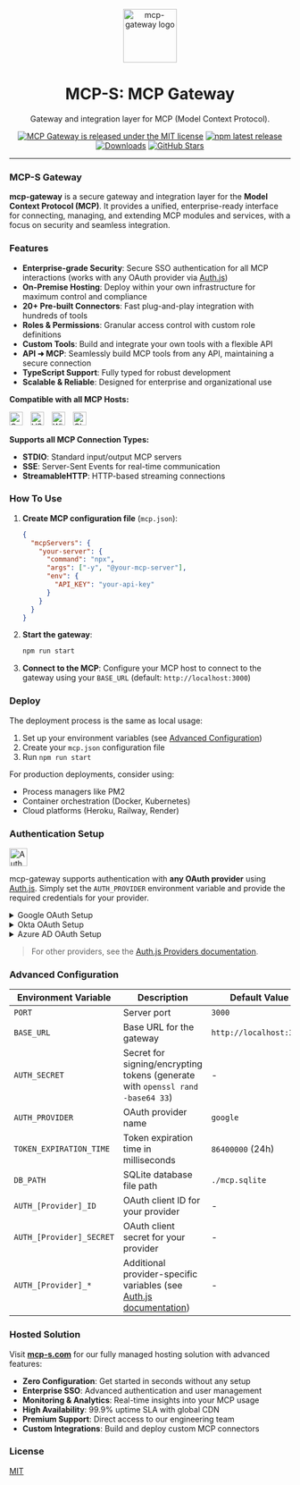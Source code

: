 <p align="center">
  <a href="https://www.mcp-s.com" target="_blank"><img height="96px" src="https://www.mcp-s.com/logo.png" alt="mcp-gateway logo" /></a>
  <h1 align="center">MCP-S: MCP Gateway</h1>
</p>
<p align="center">
  Gateway and integration layer for MCP (Model Context Protocol).
</p>
<p align="center">
  <a href="https://github.com/webrix-ai/mcp-gateway/blob/main/LICENSE"><img src="https://img.shields.io/github/license/webrix-ai/mcp-gateway?style=flat-square&color=green" alt="MCP Gateway is released under the MIT license" /></a>
  <a href="https://www.npmjs.com/package/@mcp-s/mcp"><img src="https://img.shields.io/npm/v/@mcp-s/mcp?style=flat-square&label=latest&color=purple" alt="npm latest release" /></a>
  <a href="https://www.npmtrends.com/@mcp-s/mcp"><img src="https://img.shields.io/npm/dm/@mcp-s/mcp?style=flat-square&color=cyan" alt="Downloads" /></a>
  <a href="https://github.com/webrix-ai/mcp-gateway/stargazers"><img src="https://img.shields.io/github/stars/webrix-ai/mcp-gateway?style=flat-square&color=orange" alt="GitHub Stars" /></a>
</p>

---

### MCP-S Gateway

**mcp-gateway** is a secure gateway and integration layer for the **Model Context Protocol (MCP)**. It provides a unified, enterprise-ready interface for connecting, managing, and extending MCP modules and services, with a focus on security and seamless integration.

### Features

- **Enterprise-grade Security**: Secure SSO authentication for all MCP interactions (works with any OAuth provider via [Auth.js](https://authjs.dev))
- **On-Premise Hosting**: Deploy within your own infrastructure for maximum control and compliance
- **20+ Pre-built Connectors**: Fast plug-and-play integration with hundreds of tools
- **Roles & Permissions**: Granular access control with custom role definitions
- **Custom Tools**: Build and integrate your own tools with a flexible API
- **API ➜ MCP**: Seamlessly build MCP tools from any API, maintaining a secure connection
- **TypeScript Support**: Fully typed for robust development
- **Scalable & Reliable**: Designed for enterprise and organizational use

**Compatible with all MCP Hosts:**
<p align="left">
  <img src="https://cursor.sh/brand/icon.svg" alt="Cursor" width="24" height="24" style="margin-right: 10px;">
  <img src="https://code.visualstudio.com/assets/images/code-stable.png" alt="VS Code" width="24" height="24" style="margin-right: 10px;">
  <img src="https://windsurf-ai.com/favicon.ico" alt="Windsurf" width="24" height="24" style="margin-right: 10px;">
  <img src="https://claude.ai/favicon.ico" alt="Claude" width="24" height="24" style="margin-right: 10px;">
</p>

**Supports all MCP Connection Types:**
- **STDIO**: Standard input/output MCP servers
- **SSE**: Server-Sent Events for real-time communication
- **StreamableHTTP**: HTTP-based streaming connections

### How To Use

1. **Create MCP configuration file** (`mcp.json`):
   ```json
   {
     "mcpServers": {
       "your-server": {
         "command": "npx",
         "args": ["-y", "@your-mcp-server"],
         "env": {
           "API_KEY": "your-api-key"
         }
       }
     }
   }
   ```

2. **Start the gateway**:
   ```bash
   npm run start
   ```

3. **Connect to the MCP**:
   Configure your MCP host to connect to the gateway using your `BASE_URL` (default: `http://localhost:3000`)

### Deploy

The deployment process is the same as local usage:

1. Set up your environment variables (see [Advanced Configuration](#advanced-configuration))
2. Create your `mcp.json` configuration file
3. Run `npm run start`

For production deployments, consider using:
- Process managers like PM2
- Container orchestration (Docker, Kubernetes)
- Cloud platforms (Heroku, Railway, Render)

### Authentication Setup

<a href="https://authjs.dev" target="_blank"><img width="32px" style="vertical-align:middle; margin-right:8px;" src="https://authjs.dev/img/logo-sm.png" alt="Auth.js logo" /></a>

mcp-gateway supports authentication with **any OAuth provider** using [Auth.js](https://authjs.dev). Simply set the `AUTH_PROVIDER` environment variable and provide the required credentials for your provider.

<details>
<summary>Google OAuth Setup</summary>

**Documentation**: [Auth.js Google Provider](https://authjs.dev/reference/core/providers/google)

```env
AUTH_SECRET=your-random-secret
AUTH_PROVIDER=google
AUTH_GOOGLE_ID=your-google-client-id
AUTH_GOOGLE_SECRET=your-google-client-secret
```

</details>

<details>
<summary>Okta OAuth Setup</summary>

**Documentation**: [Auth.js Okta Provider](https://authjs.dev/reference/core/providers/okta)

```env
AUTH_SECRET=your-random-secret
AUTH_PROVIDER=okta
AUTH_OKTA_ID=your-okta-client-id
AUTH_OKTA_SECRET=your-okta-client-secret
AUTH_OKTA_ISSUER=https://your-okta-domain.okta.com/oauth2/default
```

</details>

<details>
<summary>Azure AD OAuth Setup</summary>

**Documentation**: [Auth.js Azure AD Provider](https://authjs.dev/reference/core/providers/azure-ad)

```env
AUTH_SECRET=your-random-secret
AUTH_PROVIDER=azure-ad
AUTH_AZURE_AD_ID=your-azure-client-id
AUTH_AZURE_AD_SECRET=your-azure-client-secret
AUTH_AZURE_AD_TENANT_ID=your-tenant-id-or-common
```

</details>

> For other providers, see the [Auth.js Providers documentation](https://authjs.dev/reference/core/providers/).

### Advanced Configuration

| Environment Variable | Description | Default Value | Required |
|---------------------|-------------|---------------|----------|
| `PORT` | Server port | `3000` | No |
| `BASE_URL` | Base URL for the gateway | `http://localhost:3000` | No |
| `AUTH_SECRET` | Secret for signing/encrypting tokens (generate with `openssl rand -base64 33`) | - | Yes |
| `AUTH_PROVIDER` | OAuth provider name | `google` | No |
| `TOKEN_EXPIRATION_TIME` | Token expiration time in milliseconds | `86400000` (24h) | No |
| `DB_PATH` | SQLite database file path | `./mcp.sqlite` | No |
| `AUTH_[Provider]_ID` | OAuth client ID for your provider | - | Yes |
| `AUTH_[Provider]_SECRET` | OAuth client secret for your provider | - | Yes |
| `AUTH_[Provider]_*` | Additional provider-specific variables (see [Auth.js documentation](https://authjs.dev/reference/core/providers/)) | - | Varies |

### Hosted Solution

Visit **[mcp-s.com](https://www.mcp-s.com)** for our fully managed hosting solution with advanced features:

- **Zero Configuration**: Get started in seconds without any setup
- **Enterprise SSO**: Advanced authentication and user management
- **Monitoring & Analytics**: Real-time insights into your MCP usage
- **High Availability**: 99.9% uptime SLA with global CDN
- **Premium Support**: Direct access to our engineering team
- **Custom Integrations**: Build and deploy custom MCP connectors

### License

[MIT](./LICENSE)
